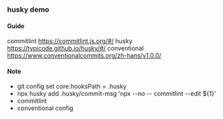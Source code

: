 ### husky demo

#### Guide

commitlint https://commitlint.js.org/#/
husky https://typicode.github.io/husky/#/
conventional https://www.conventionalcommits.org/zh-hans/v1.0.0/

#### Note
* git config set core.hooksPath = .husky
* npx husky add .husky/commit-msg 'npx --no -- commitlint --edit ${1}'
* commitlint
* conventional config
